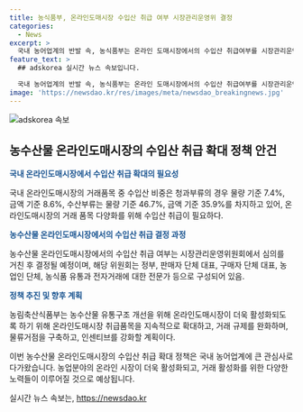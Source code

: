 ```yaml
---
title: 농식품부, 온라인도매시장 수입산 취급 여부 시장관리운영위 결정
categories:
  - News
excerpt: >
  국내 농어업계의 반발 속, 농식품부는 온라인 도매시장에서의 수입산 취급여부를 시장관리운영위원회 심의를 통해 결정할 계획이다. 현재 공영도매시장에서 수입산 농수산물 거래가 이루어지고 있으며, 농수산물 거래주체들은 온라인도매시장의 다양한 상품구색을 위해 수입산 거래가 필요함을 요구해왔다. 정부는 온라인도매시장의 활성화를 위해 물류거점 구축과 인센티브 강화 등을 추진하고 있다.
feature_text: >
  ## adskorea 실시간 뉴스 속보입니다.

  국내 농어업계의 반발 속, 농식품부는 온라인 도매시장에서의 수입산 취급여부를 시장관리운영위원회 심의를 통해 결정할 계획이다. 현재 공영도매시장에서 수입산 농수산물 거래가 이루어지고 있으며, 농수산물 거래주체들은 온라인도매시장의 다양한 상품구색을 위해 수입산 거래가 필요함을 요구해왔다. 정부는 온라인도매시장의 활성화를 위해 물류거점 구축과 인센티브 강화 등을 추진하고 있다.
image: 'https://newsdao.kr/res/images/meta/newsdao_breakingnews.jpg'
---
```


<p><img src="https://newsdao.kr/res/images/meta/newsdao_breakingnews.jpg" alt="adskorea 속보" /></p>

<h2 data-ke-size="size26">농수산물 온라인도매시장의 수입산 취급 확대 정책 안건</h2>

<p data-ke-size="size16"><b><span style="color: #1a5490;">국내 온라인도매시장에서 수입산 취급 확대의 필요성</span></b></p>

<p>국내 온라인도매시장의 거래품목 중 수입산 비중은 청과부류의 경우 물량 기준 7.4%, 금액 기준 8.6%, 수산부류는 물량 기준 46.7%, 금액 기준 35.9%를 차지하고 있어, 온라인도매시장의 거래 품목 다양화를 위해 수입산 취급이 필요하다.</p>

<p data-ke-size="size16"><b><span style="color: #1a5490;">농수산물 온라인도매시장에서의 수입산 취급 결정 과정</span></b></p>

<p>농수산물 온라인도매시장에서의 수입산 취급 여부는 시장관리운영위원회에서 심의를 거친 후 결정될 예정이며, 해당 위원회는 정부, 판매자 단체 대표, 구매자 단체 대표, 농업인 단체, 농식품 유통과 전자거래에 대한 전문가 등으로 구성되어 있음.</p>

<p data-ke-size="size16"><b><span style="color: #1a5490;">정책 추진 및 향후 계획</span></b></p>

<p>농림축산식품부는 농수산물 유통구조 개선을 위해 온라인도매시장이 더욱 활성화되도록 하기 위해 온라인도매시장 취급품목을 지속적으로 확대하고, 거래 규제를 완화하며, 물류거점을 구축하고, 인센티브를 강화할 계획이다.</p>

<p>이번 농수산물 온라인도매시장의 수입산 취급 확대 정책은 국내 농어업계에 큰 관심사로 다가왔습니다. 농업분야의 온라인 시장이 더욱 활성화되고, 거래 활성화를 위한 다양한 노력들이 이루어질 것으로 예상됩니다.</p>
실시간 뉴스 속보는, <a href="https://newsdao.kr" rel="dofollow">https://newsdao.kr</a>



